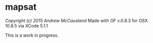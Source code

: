 # mapsat

*Copyright (c) 2015 Andrew McCausland*
Made with OF v.0.8.3 for OSX 10.8.5 via XCode 5.1.1

This is a work in progress.
